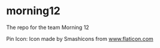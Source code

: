 # morning12
The repo for the team Morning 12

Pin Icon:
Icon made by Smashicons from www.flaticon.com
